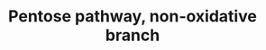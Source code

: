 ---
annotations:
- id: PW:0000574
  parent: classic metabolic pathway
  type: Pathway Ontology
  value: pentose phosphate pathway - non-oxidative phase
authors:
- M.Braymer
- MaintBot
- Ddigles
- Egonw
- DeSl
- Eweitz
description: The reactions of the non-oxidative branch of the pentose phosphate pathway
  are reversible and are important for generating ribose-5-phosphate, which is required
  for the biosynthesis of several biomolecules, including RNA and DNA. The flow of
  glucose 6-phosphate through glycolysis and the pentose phosphate pathway is linked
  through two enzymes of the non-oxidative branch of the pentose phosphate pathway,
  transketolase (Tkl1p and Tkl2p) and transaldolase (Tal1p). The ability of these
  enzymes to convert one type of sugar into another allows them to convert the byproduct
  of one pathway into the substrate of another pathway in order to meet the metabolic
  needs of the cell. For example, if the cell needs ribose 5-phosphate, glyceraldehyde
  3-phosphate and fructose 6-phosphate will be converted to ribose 5-phosphate. If
  the cell needs NADPH or ATP more than ribose 5-phosphate, ribose 5-phosphate will
  be converted to glyceraldehyde 3-phosphate and fructose 6-phosphate for use by the
  oxidative branch of the pentose phosphate pathway or glycolysis, respectively.
last-edited: 2021-05-20
organisms:
- Saccharomyces cerevisiae
redirect_from:
- /index.php/Pathway:WP379
- /instance/WP379
- /instance/WP379_rr117314
revision: r117314
schema-jsonld:
- '@context': https://schema.org/
  '@id': https://wikipathways.github.io/pathways/WP379.html
  '@type': Dataset
  creator:
    '@type': Organization
    name: WikiPathways
  description: The reactions of the non-oxidative branch of the pentose phosphate
    pathway are reversible and are important for generating ribose-5-phosphate, which
    is required for the biosynthesis of several biomolecules, including RNA and DNA.
    The flow of glucose 6-phosphate through glycolysis and the pentose phosphate pathway
    is linked through two enzymes of the non-oxidative branch of the pentose phosphate
    pathway, transketolase (Tkl1p and Tkl2p) and transaldolase (Tal1p). The ability
    of these enzymes to convert one type of sugar into another allows them to convert
    the byproduct of one pathway into the substrate of another pathway in order to
    meet the metabolic needs of the cell. For example, if the cell needs ribose 5-phosphate,
    glyceraldehyde 3-phosphate and fructose 6-phosphate will be converted to ribose
    5-phosphate. If the cell needs NADPH or ATP more than ribose 5-phosphate, ribose
    5-phosphate will be converted to glyceraldehyde 3-phosphate and fructose 6-phosphate
    for use by the oxidative branch of the pentose phosphate pathway or glycolysis,
    respectively.
  keywords:
  - 6-phospho-gluconate
  - CO2
  - D-6-Phospho-glucono-delta-lactone
  - D-ribose-5-phosphate
  - GND1
  - GND2
  - H+
  - H2O
  - NADP
  - NADPH
  - RKI1
  - RPE1
  - TAL1
  - TKL1
  - TKL2
  - ZWF1
  - erythrose-4-phosphate
  - fructose-6-phosphate
  - glucose-6-phosphate
  - glyceraldehyde-3-phosphate
  - ribulose-5-phosphate
  - sedoheptulose-7-phosphate
  - xylulose-5-phosphate
  license: CC0
  name: Pentose pathway, non-oxidative branch
seo: CreativeWork
title: Pentose pathway, non-oxidative branch
wpid: WP379
---